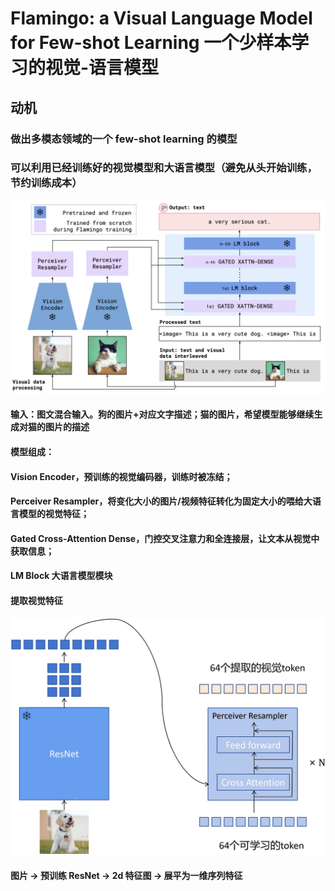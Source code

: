 # Flamingo: a Visual Language Model for Few-shot Learning 一个少样本学习的视觉-语言模型
## 动机
### 做出多模态领域的一个 few-shot learning 的模型
### 可以利用已经训练好的视觉模型和大语言模型（避免从头开始训练，节约训练成本）
<img src="Image/Flamingo.png"><br>
#### 输入：图文混合输入。狗的图片+对应文字描述；猫的图片，希望模型能够继续生成对猫的图片的描述
#### 模型组成：
#### Vision Encoder，预训练的视觉编码器，训练时被冻结；
#### Perceiver Resampler，将变化大小的图片/视频特征转化为固定大小的喂给大语言模型的视觉特征；
#### Gated Cross-Attention Dense，门控交叉注意力和全连接层，让文本从视觉中获取信息；
#### LM Block 大语言模型模块
#### 提取视觉特征
<img src="Image/visual_feature.png"><br>
#### 图片 $\longrightarrow$ 预训练 ResNet $\longrightarrow$ 2d 特征图 $\longrightarrow$ 展平为一维序列特征


